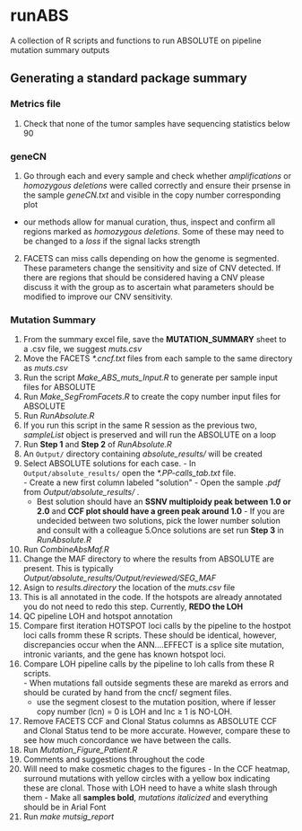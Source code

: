 # runABS
A collection of R scripts and functions to run ABSOLUTE on pipeline mutation summary outputs


## Generating a standard package summary

### Metrics file
1. Check that none of the tumor samples have sequencing statistics below 90

### geneCN
1. Go through each and every sample and check whether *amplifications* or *homozygous deletions* were called correctly and ensure their prsense in the sample *geneCN.txt* and visible in the copy number corresponding plot
  - our methods allow for manual curation, thus, inspect and confirm all regions marked as *homozygous deletions*.  Some of these may need to be changed to a *loss* if the signal lacks strength
2. FACETS can miss calls depending on how the genome is segmented.  These parameters change the sensitivity and size of CNV detected.  If there are regions that should be considered having a CNV please discuss it with the group as to ascertain what parameters should be modified to improve our CNV sensitivity.

### Mutation Summary
1. From the summary excel file, save the **MUTATION_SUMMARY** sheet to a .csv file, we suggest *muts.csv*
2. Move the FACETS *\*.cncf.txt* files from each sample to the same directory as *muts.csv*
3. Run the script *Make_ABS_muts_Input.R* to generate per sample input files for ABSOLUTE
4. Run *Make_SegFromFacets.R* to create the copy number input files for ABSOLUTE
5. Run *RunAbsolute.R*
  1. If you run this script in the same R session as the previous two, *sampleList* object is preserved and will run the ABSOLUTE on a loop
  2. Run **Step 1** and **Step 2** of *RunAbsolute.R*
  3. An `Output/` directory containing *absolute_results/* will be created
  4. Select ABSOLUTE solutions for each case.
    - In `Output/absolute_results/` open the *\*.PP-calls_tab.txt* file.  
    - Create a new first column labeled "solution"
    - Open the sample *.pdf* from *Output/absolute_results/* .  
      + Best solution should have an **SSNV multiploidy peak between 1.0 or 2.0** and **CCF plot should have a green peak around 1.0**
    - If you are undecided between two solutions, pick the lower number solution and consult with a colleague
  5.Once solutions are set run **Step 3** in *RunAbsolute.R*
6. Run *CombineAbsMaf.R*
  1. Change the MAF directory to where the results from ABSOLUTE are present. This is typically *Output/absolute_results/Output/reviewed/SEG_MAF*
  2. Asign to *results.directory* the location of the *muts.csv* file
  3. This is all annotated in the code.  If the hotspots are already annotated you do not need to redo this step.  Currently, **REDO the LOH**
7. QC pipeline LOH and hotspot annotation
  1. Compare first iteration HOTSPOT loci calls by the pipeline to the hostpot loci calls fromm these R scripts.  These should be identical, however, discrepancies occur when the ANN....EFFECT is a splice site mutation, intronic variants, and the gene has known hotspot loci.
  2. Compare LOH pipeline calls by the pipeline to loh calls from these R scripts.  
    - When mutations fall outside segments these are marekd as errors and should be curated by hand from the cncf/ segment files.
      + use the segment closest to the mutation position, where if lesser copy number (lcn) = 0 is LOH and lnc ≥ 1 is NO-LOH.
7. Remove FACETS CCF and Clonal Status columns as ABSOLUTE CCF and Clonal Status tend to be more accurate.  However, compare these to see how much concordance we have between the calls.
7. Run *Mutation_Figure_Patient.R*
  1. Comments and suggestions throughout the code
  2. Will need to make cosmetic chages to the figures
    - In the CCF heatmap, surround mutations with yellow circles with a yellow box indicating these are clonal.  Those with LOH need to have a white slash through them
    - Make all **samples bold**, *mutations italicized* and everything should be in Arial Font
8. Run *make mutsig_report*
